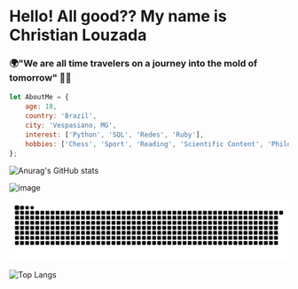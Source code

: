 # Hello! All good?? My name is Christian Louzada

### 🌍"We are all time travelers on a journey into the mold of tomorrow" 👨‍💻

```javascript
let AboutMe = {
    age: 18,
    country: 'Brazil',
    city: 'Vespasiano, MG',
    interest: ['Python', 'SQL', 'Redes', 'Ruby'],
    hobbies: ['Chess', 'Sport', 'Reading', 'Scientific Content', 'Philosophy']
};
```

![Anurag's GitHub stats](https://github-readme-stats.vercel.app/api?username=Th3Creator&show_icons=true&theme=tokyonight)

![image](https://user-images.githubusercontent.com/78706060/120377820-02388780-c2f4-11eb-8dae-8f0eeb96ff06.png)

![Snake animation](https://github.com/Th3Creator/Th3Creator/blob/output/github-contribution-grid-snake.svg)

![Top Langs](https://github-readme-stats.vercel.app/api/top-langs/?username=Th3Creator&layout=compact)
